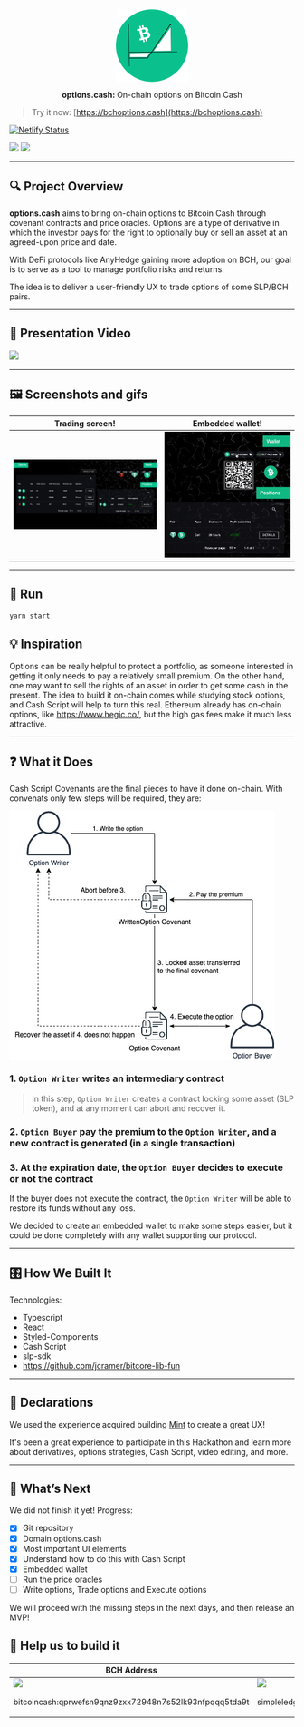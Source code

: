<div align="center">
  <img width="128px" src="./public/logo.svg" alt="options.cash" align="center">
</div>

<div align="center" style="margin-top: 10px">
  <p><strong>options.cash:&nbsp;</strong>On-chain options on Bitcoin Cash</p>
</div>

> Try it now: [https://bchoptions.cash](https://bchoptions.cash)

[![Netlify Status](https://api.netlify.com/api/v1/badges/5a310ca4-c269-4935-ac80-0a9fe0361aef/deploy-status)](https://app.netlify.com/sites/angry-ramanujan-36e441/deploys)

[![](https://img.shields.io/badge/-Typescript-gray?logo=typescript)]()
[![](https://img.shields.io/badge/-React-gray?logo=react)]()

<hr>

## 🔍 Project Overview
**options.cash** aims to bring on-chain options to Bitcoin Cash through covenant contracts and price oracles. Options are a type of derivative in which the investor pays for the right to optionally buy or sell an asset at an agreed-upon price and date.

With DeFi protocols like AnyHedge gaining more adoption on BCH, our goal is to serve as a tool to manage portfolio risks and returns.

The idea is to deliver a user-friendly UX to trade options of some SLP/BCH pairs.

<hr>

## 🎥 Presentation Video
<a href="https://www.youtube.com/watch?v=eoJzMnP0saE">
	<img src="https://i.imgur.com/HuucNQr.png" />
</a>

<hr>

## 🖼 Screenshots and gifs
<table>
  <thead>
    <tr>
      <th>
        Trading screen!
      </th>
      <th>
        Embedded wallet!
      </th>
    </tr>
  </thead>
  <tbody>
    <tr>
      <td>
        <a href="https://bchoptions.cash/#/trade">
          <img src="./public/screenshots-and-gifs/trade.png" />
        </a>
      </td>
      <td>
        <a href="https://bchoptions.cash/#/trade">
          <img src="./public/screenshots-and-gifs/wallet.gif" />
        </a>
      </td>
    </tr>
  </tbody>
</table>

<hr>

## 🚀 Run
```bash
yarn start
```


## 💡 Inspiration
Options can be really helpful to protect a portfolio, as someone interested in getting it only needs to pay a relatively small premium. On the other hand, one may want to sell the rights of
an asset in order to get some cash in the present. The idea to build it on-chain comes while studying stock options, and Cash Script will help to turn this real.
Ethereum already has on-chain options, like https://www.hegic.co/, but the high gas fees make it much less attractive.

<hr>

## ❓ What it Does
Cash Script Covenants are the final pieces to have it done on-chain. With convenats only few steps will be required, they are:

<img src="https://raw.githubusercontent.com/thr0wn/options.cash/master/public/others/diagram.png" alt="options.cash diagram" align="center">

<br>

### **1. `Option Writer` writes an intermediary contract**
>In this step, `Option Writer` creates a contract locking some asset (SLP token), and at any moment can abort and recover it.

### **2. `Option Buyer` pay the premium to the `Option Writer`, and a new contract is generated (in a single transaction)**

### **3. At the expiration date, the `Option Buyer` decides to execute or not the contract**
If the buyer does not execute the contract, the `Option Writer` will be able to restore its funds without any loss.

We decided to create an embedded wallet to make some steps easier, but it could be done
completely with any wallet supporting our protocol.

<hr>

## 🎛 How We Built It
Technologies:
- Typescript
- React
- Styled-Components
- Cash Script
- slp-sdk
- https://github.com/jcramer/bitcore-lib-fun

<hr>

## 👊 Declarations
We used the experience acquired building [Mint](https://mint.bitcoin.com/) to create a great UX!

It's been a great experience to participate in this Hackathon and learn more about derivatives, options strategies, Cash Script, video editing, and more.

<hr>

## 🚀 What’s Next
We did not finish it yet! Progress:

- [x] Git repository
- [x] Domain options.cash
- [x] Most important UI elements
- [x] Understand how to do this with Cash Script
- [x] Embedded wallet
- [ ] Run the price oracles
- [ ] Write options, Trade options and Execute options

We will proceed with the missing steps in the next days, and then release an MVP!

## 🙏 Help us to build it
<table>
  <thead>
    <tr>
      <th>
        BCH Address
      </th>
      <th>
        SLP Address
      </th>
    </tr>
  </thead>
  <tbody>
    <tr>
      <td>
        <img height="256px" src="https://i.imgur.com/gbB0o6w.png" />
        <p>bitcoincash:qprwefsn9qnz9zxx72948n7s52lk93nfpqqq5tda9t</p>
      </td>
      <td>
        <img height="256px" src="https://i.imgur.com/J3UzTsF.png" />
        <p>simpleledger:qrt9q69sypxxaypugxptaaz57l4gnq0x4yvl0ns0f2</p>
      </td>
    </tr>
  </tbody>
</table>